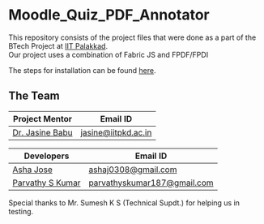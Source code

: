 # Moodle_Quiz_PDF_Annotator  
This repository consists of the project files that were done as a part of the BTech Project at [IIT Palakkad](https://www.iitpkd.ac.in/).  
Our project uses a combination of Fabric JS and FPDF/FPDI  

The steps for installation can be found [here](https://github.com/Parvathy-S-Kumar/Moodle_Quiz_PDF_Annotator/blob/main/installation.md).
## The Team
| Project Mentor     |  Email ID              |
|--------------------|------------------------|
| [Dr. Jasine Babu](https://www.iitpkd.ac.in/people/jasine)    | jasine@iitpkd.ac.in    |


| Developers         |  Email ID                   |
|--------------------|-----------------------------|
|   [Asha Jose](https://www.linkedin.com/in/asha-jose-5b8031218/)        | ashaj0308@gmail.com         |
|   [Parvathy S Kumar](https://www.linkedin.com/in/parvathy-s-kumar-288aa01b2/) | parvathyskumar187@gmail.com |

Special thanks to Mr. Sumesh K S (Technical Supdt.) for helping us in testing.

